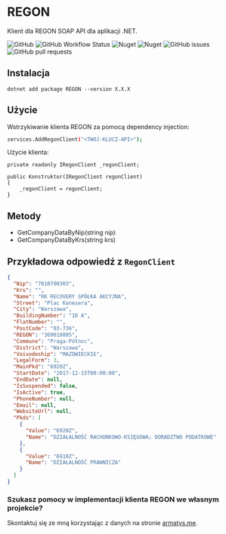  # REGON

 Klient dla REGON SOAP API dla aplikacji .NET. 
 
![GitHub](https://img.shields.io/github/license/jarmatys/REGON) ![GitHub Workflow Status](https://img.shields.io/github/actions/workflow/status/jarmatys/REGON/release-package.yml?label=release) ![Nuget](https://img.shields.io/nuget/v/REGON?label=version) ![Nuget](https://img.shields.io/nuget/dt/REGON) ![GitHub issues](https://img.shields.io/github/issues/jarmatys/REGON) ![GitHub pull requests](https://img.shields.io/github/issues-pr/jarmatys/REGON) 


## Instalacja
```
dotnet add package REGON --version X.X.X
```

## Użycie

Wstrzykiwanie klienta REGON za pomocą dependency injection:

```bash
services.AddRegonClient("<TWOJ-KLUCZ-API>");
```

Użycie klienta:
```
private readonly IRegonClient _regonClient;

public Konstruktor(IRegonClient regonClient)
{
    _regonClient = regonClient;
}
```

## Metody
- GetCompanyDataByNip(string nip)
- GetCompanyDataByKrs(string krs)

## Przykładowa odpowiedź z `RegonClient`

```json
{
  "Nip": "7010790303",
  "Krs": "",
  "Name": "RK RECOVERY SPÓŁKA AKCYJNA",
  "Street": "Plac Konesera",
  "City": "Warszawa",
  "BuildingNumber": "10 A",
  "FlatNumber": "",
  "PostCode": "03-736",
  "REGON": "369010805",
  "Commune": "Praga-Północ",
  "District": "Warszawa",
  "Voivodeship": "MAZOWIECKIE",
  "LegalForm": 3,
  "MainPkd": "6920Z",
  "StartDate": "2017-12-15T00:00:00",
  "EndDate": null,
  "IsSuspended": false,
  "IsActive": true,
  "PhoneNumber": null,
  "Email": null,
  "WebsiteUrl": null,
  "Pkds": [
    {
      "Value": "6920Z",
      "Name": "DZIAŁALNOŚĆ RACHUNKOWO-KSIĘGOWA; DORADZTWO PODATKOWE"
    },
    {
      "Value": "6910Z",
      "Name": "DZIAŁALNOŚĆ PRAWNICZA"
    }
  ]
}
```

### Szukasz pomocy w implementacji klienta REGON we własnym projekcie?

Skontaktuj się ze mną korzystając z danych na stronie [armatys.me](https://armatys.me).